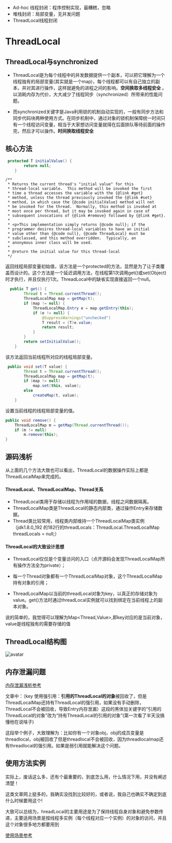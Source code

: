 * Ad-hoc 线程封闭：程序控制实现，最糟糕，忽略
* 堆栈封闭：局部变量，无并发问题
* ThreadLocal线程封闭

# ThreadLocal

## ThreadLocal与synchronized

* ThreadLocal是为每个线程中的并发数据提供一个副本，可以把它理解为一个线程独有的局部变量(其实就是一个map)，每个线程都可以有自己独立的副本，并对其进行操作，这样就避免的进程之间的影响。**空间换取多线程安全** 。以消耗内存为代价，大大减少了线程同步（synchronized）所带来的性能问题。

* 而synchronized关键字是Java利用锁的机制自动实现的，一般有同步方法和同步代码块两种使用方式。在同步机制中，通过对象的锁机制保障统一时间只有一个线程访问变量，相当于大家想访问变量就得在后面排队等待前面的操作完，然后才可以操作。**时间换取线程安全**

## 核心方法

```java
 protected T initialValue() {
        return null;
    }
```

```
/**
 * Returns the current thread's "initial value" for this
 * thread-local variable.  This method will be invoked the first
 * time a thread accesses the variable with the {@link #get}
 * method, unless the thread previously invoked the {@link #set}
 * method, in which case the {@code initialValue} method will not
 * be invoked for the thread.  Normally, this method is invoked at
 * most once per thread, but it may be invoked again in case of
 * subsequent invocations of {@link #remove} followed by {@link #get}.
 *
 * <p>This implementation simply returns {@code null}; if the
 * programmer desires thread-local variables to have an initial
 * value other than {@code null}, {@code ThreadLocal} must be
 * subclassed, and this method overridden.  Typically, an
 * anonymous inner class will be used.
 *
 * @return the initial value for this thread-local
 */
```

 返回线程局部变量初始值，该方法是一个protected的方法，显然是为了让子类覆盖而设计的。这个方法是一个延迟调用方法，在线程第1次调用get()或set(Object)时才执行，并且仅执行1次。ThreadLocal中的缺省实现直接返回一个null。

```java
  public T get() {
        Thread t = Thread.currentThread();
        ThreadLocalMap map = getMap(t);
        if (map != null) {
            ThreadLocalMap.Entry e = map.getEntry(this);
            if (e != null) {
                @SuppressWarnings("unchecked")
                T result = (T)e.value;
                return result;
            }
        }
        return setInitialValue();
    }
```

该方法返回当前线程所对应的线程局部变量。

```java
 public void set(T value) {
        Thread t = Thread.currentThread();
        ThreadLocalMap map = getMap(t);
        if (map != null)
            map.set(this, value);
        else
            createMap(t, value);
    }
```

设置当前线程的线程局部变量的值。

```java
public void remove() {
    ThreadLocalMap m = getMap(Thread.currentThread());
    if (m != null)
        m.remove(this);
}
```

## 源码浅析

从上面的几个方法大致也可以看出，ThreadLocal的数据操作实际上都是ThreadLocalMap来完成的。

#### ThreadLocal、ThreadLocalMap、Thread关系

* ThreadLocal类用于存储以线程为作用域的数据，线程之间数据隔离。 
* ThreadLocalMap类是ThreadLocal的静态内部类，通过操作Entry来存储数据。 
* Thread类比较常用，线程类内部维持一个ThreadLocalMap类实例（jdk1.8.0_192 的182行的threadLocals：ThreadLocal.ThreadLocalMap threadLocals = null;）

#### ThreadLocal的大致设计思想

* ThreadLocal仅仅是个变量访问的入口（点开源码会发现ThreadLocalMap所有操作方法全为private）；

*  每一个Thread对象都有一个ThreadLocalMap对象，这个ThreadLocalMap持有对象的引用；

* ThreadLocalMap以当前的threadLocal对象为key，以真正的存储对象为value。get()方法时通过threadLocal实例就可以找到绑定在当前线程上的副本对象。

说的简单的，我觉得可以理解为Map<Thread,Value>,即key对应的是当前对象，value是线程独有的需要存储的值



## ThreadLocal结构图

![avatar](https://upload-images.jianshu.io/upload_images/7432604-ad2ff581127ba8cc.jpg)

## 内存泄漏问题

[内存泄漏浅析参考](https://www.jianshu.com/p/a1cd61fa22da)

文章中：（key 使用强引用：**引用的ThreadLocal的对象**被回收了，但是ThreadLocalMap还持有ThreadLocal的强引用，如果没有手动删除，ThreadLocal不会被回收，导致Entry内存泄漏）这段的黑体加关键字的“引用的ThreadLocal的对象”改为“持有ThreadLocal的引用的对象”(第一次看了半天没搞懂他在说啥子)

这段举个例子，大致理解为：比如你有一个对象obj，obj的成员变量是threadlocal，obj被回收了但是threadlocal不会被回收，因为threadlocalmap还有threadlocal的强引用。如果是弱引用就能解决这个问题。

## 使用方法实例

实际上，废话这么多，还有个最重要的，到底怎么用，什么情况下用，并没有阐述清楚！

这类文章网上挺多的，我确实没找到比较好的，或者说，我自己也确实不确定到底什么时候要用这个!

大致可以总结为，hreadLocal的主要用途是为了保持线程自身对象和避免参数传递，主要适用场景是按线程多实例（每个线程对应一个实例）的对象的访问，并且这个对象很多地方都要用到

[使用场景参考](https://blog.csdn.net/qq_36632687/article/details/79551828)

